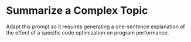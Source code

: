# Summarize a Complex Topic

Adapt this prompt so it requires generating a one-sentence explanation of the effect of a specific code optimization on program performance.

